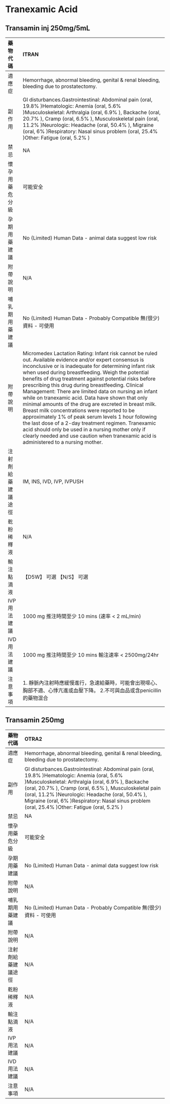 # Tranexamic Acid

## Transamin inj 250mg/5mL

| 藥物代碼           | ITRAN                                                                                                                                                                                                                                                                                                                                                                                                                                                                                                                                                                                                                                                                                                                                                                                                                    |
|:-------------------|:-------------------------------------------------------------------------------------------------------------------------------------------------------------------------------------------------------------------------------------------------------------------------------------------------------------------------------------------------------------------------------------------------------------------------------------------------------------------------------------------------------------------------------------------------------------------------------------------------------------------------------------------------------------------------------------------------------------------------------------------------------------------------------------------------------------------------|
| 適應症             | Hemorrhage, abnormal bleeding, genital & renal bleeding, bleeding due to prostatectomy.                                                                                                                                                                                                                                                                                                                                                                                                                                                                                                                                                                                                                                                                                                                                  |
| 副作用             | GI disturbances.Gastrointestinal: Abdominal pain (oral, 19.8% )Hematologic: Anemia (oral, 5.6% )Musculoskeletal: Arthralgia (oral, 6.9% ), Backache (oral, 20.7% ), Cramp (oral, 6.5% ), Musculoskeletal pain (oral, 11.2% )Neurologic: Headache (oral, 50.4% ), Migraine (oral, 6% )Respiratory: Nasal sinus problem (oral, 25.4% )Other: Fatigue (oral, 5.2% )                                                                                                                                                                                                                                                                                                                                                                                                                                                         |
| 禁忌               | NA                                                                                                                                                                                                                                                                                                                                                                                                                                                                                                                                                                                                                                                                                                                                                                                                                       |
| 懷孕用藥危分級     | 可能安全                                                                                                                                                                                                                                                                                                                                                                                                                                                                                                                                                                                                                                                                                                                                                                                                                 |
| 孕期用藥建議       | No (Limited) Human Data - animal data suggest low risk                                                                                                                                                                                                                                                                                                                                                                                                                                                                                                                                                                                                                                                                                                                                                                   |
| 附帶說明           | N/A                                                                                                                                                                                                                                                                                                                                                                                                                                                                                                                                                                                                                                                                                                                                                                                                                      |
| 哺乳期用藥建議     | No (Limited) Human Data - Probably Compatible 無(很少)資料 - 可使用                                                                                                                                                                                                                                                                                                                                                                                                                                                                                                                                                                                                                                                                                                                                                      |
| 附帶說明           | Micromedex Lactation Rating: Infant risk cannot be ruled out. Available evidence and/or expert consensus is inconclusive or is inadequate for determining infant risk when used during breastfeeding. Weigh the potential benefits of drug treatment against potential risks before prescribing this drug during breastfeeding. Clinical Management: There are limited data on nursing an infant while on tranexamic acid. Data have shown that only minimal amounts of the drug are excreted in breast milk. Breast milk concentrations were reported to be approximately 1% of peak serum levels 1 hour following the last dose of a 2-day treatment regimen. Tranexamic acid should only be used in a nursing mother only if clearly needed and use caution when tranexamic acid is administered to a nursing mother. |
| 注射劑給藥建議途徑 | IM, INS, IVD, IVP, IVPUSH                                                                                                                                                                                                                                                                                                                                                                                                                                                                                                                                                                                                                                                                                                                                                                                                |
| 乾粉稀釋液         | N/A                                                                                                                                                                                                                                                                                                                                                                                                                                                                                                                                                                                                                                                                                                                                                                                                                      |
| 輸注點滴液         | 【D5W】 可選  【N/S】 可選                                                                                                                                                                                                                                                                                                                                                                                                                                                                                                                                                                                                                                                                                                                                                                                               |
| IVP 用法建議       | 1000 mg 推注時間至少 10 mins (速率 < 2 mL/min)                                                                                                                                                                                                                                                                                                                                                                                                                                                                                                                                                                                                                                                                                                                                                                           |
| IVD 用法建議       | 1000 mg 推注時間至少 10 mins 輸注速率 < 2500mg/24hr                                                                                                                                                                                                                                                                                                                                                                                                                                                                                                                                                                                                                                                                                                                                                                      |
| 注意事項           | 1. 靜脈內注射時應緩慢進行，急速給藥時，可能會出現噁心、胸部不適、心悸亢進或血壓下降。 2.不可與血品或含penicillin的藥物混合                                                                                                                                                                                                                                                                                                                                                                                                                                                                                                                                                                                                                                                                                               |

## Transamin  250mg

| 藥物代碼           | OTRA2                                                                                                                                                                                                                                                                                                                                                            |
|:-------------------|:-----------------------------------------------------------------------------------------------------------------------------------------------------------------------------------------------------------------------------------------------------------------------------------------------------------------------------------------------------------------|
| 適應症             | Hemorrhage, abnormal bleeding, genital & renal bleeding, bleeding due to prostatectomy.                                                                                                                                                                                                                                                                          |
| 副作用             | GI disturbances.Gastrointestinal: Abdominal pain (oral, 19.8% )Hematologic: Anemia (oral, 5.6% )Musculoskeletal: Arthralgia (oral, 6.9% ), Backache (oral, 20.7% ), Cramp (oral, 6.5% ), Musculoskeletal pain (oral, 11.2% )Neurologic: Headache (oral, 50.4% ), Migraine (oral, 6% )Respiratory: Nasal sinus problem (oral, 25.4% )Other: Fatigue (oral, 5.2% ) |
| 禁忌               | NA                                                                                                                                                                                                                                                                                                                                                               |
| 懷孕用藥危分級     | 可能安全                                                                                                                                                                                                                                                                                                                                                         |
| 孕期用藥建議       | No (Limited) Human Data - animal data suggest low risk                                                                                                                                                                                                                                                                                                           |
| 附帶說明           | N/A                                                                                                                                                                                                                                                                                                                                                              |
| 哺乳期用藥建議     | No (Limited) Human Data - Probably Compatible 無(很少)資料 - 可使用                                                                                                                                                                                                                                                                                              |
| 附帶說明           | N/A                                                                                                                                                                                                                                                                                                                                                              |
| 注射劑給藥建議途徑 | N/A                                                                                                                                                                                                                                                                                                                                                              |
| 乾粉稀釋液         | N/A                                                                                                                                                                                                                                                                                                                                                              |
| 輸注點滴液         | N/A                                                                                                                                                                                                                                                                                                                                                              |
| IVP 用法建議       | N/A                                                                                                                                                                                                                                                                                                                                                              |
| IVD 用法建議       | N/A                                                                                                                                                                                                                                                                                                                                                              |
| 注意事項           | N/A                                                                                                                                                                                                                                                                                                                                                              |

